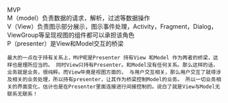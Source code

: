 MVP  
M（model）负责数据的请求，解析，过滤等数据操作  
V（View）负责图示部分展示，图示事件处理，Activity，Fragment，Dialog，ViewGroup等呈现视图的组件都可以承担该角色  
P（presenter）是View和Model交互的桥梁  

`最大的一点在于持有关系上，MVP呢是Presenter 持有View 和Model 作为两者的桥梁，这样也是理所应当的。
同时View只持有Presenter。和Model没有任何关系。那么这样的话，业务就是业务，很纯粹。而View毕竟是视图方面的，
与用户交互相关，那么用户交互了就得涉及相关的业务处理，所以持有presenter，让其作为桥梁控制Model的业务。
所以一切业务相关的界面变化，估计也是在Presenter里面连接进行间接控制的。说白了就是View与Model无联系无联系！`